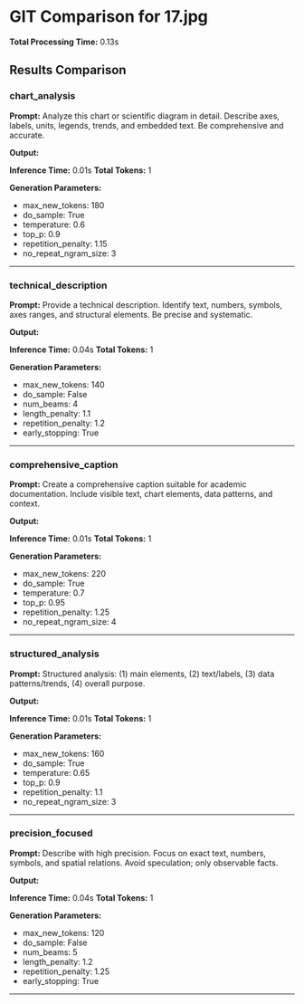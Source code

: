 # GIT Comparison for 17.jpg

**Total Processing Time:** 0.13s

## Results Comparison

### chart_analysis

**Prompt:** Analyze this chart or scientific diagram in detail. Describe axes, labels, units, legends, trends, and embedded text. Be comprehensive and accurate.

**Output:** 

**Inference Time:** 0.01s
**Total Tokens:** 1

**Generation Parameters:**
- max_new_tokens: 180
- do_sample: True
- temperature: 0.6
- top_p: 0.9
- repetition_penalty: 1.15
- no_repeat_ngram_size: 3

---

### technical_description

**Prompt:** Provide a technical description. Identify text, numbers, symbols, axes ranges, and structural elements. Be precise and systematic.

**Output:** 

**Inference Time:** 0.04s
**Total Tokens:** 1

**Generation Parameters:**
- max_new_tokens: 140
- do_sample: False
- num_beams: 4
- length_penalty: 1.1
- repetition_penalty: 1.2
- early_stopping: True

---

### comprehensive_caption

**Prompt:** Create a comprehensive caption suitable for academic documentation. Include visible text, chart elements, data patterns, and context.

**Output:** 

**Inference Time:** 0.01s
**Total Tokens:** 1

**Generation Parameters:**
- max_new_tokens: 220
- do_sample: True
- temperature: 0.7
- top_p: 0.95
- repetition_penalty: 1.25
- no_repeat_ngram_size: 4

---

### structured_analysis

**Prompt:** Structured analysis: (1) main elements, (2) text/labels, (3) data patterns/trends, (4) overall purpose.

**Output:** 

**Inference Time:** 0.01s
**Total Tokens:** 1

**Generation Parameters:**
- max_new_tokens: 160
- do_sample: True
- temperature: 0.65
- top_p: 0.9
- repetition_penalty: 1.1
- no_repeat_ngram_size: 3

---

### precision_focused

**Prompt:** Describe with high precision. Focus on exact text, numbers, symbols, and spatial relations. Avoid speculation; only observable facts.

**Output:** 

**Inference Time:** 0.04s
**Total Tokens:** 1

**Generation Parameters:**
- max_new_tokens: 120
- do_sample: False
- num_beams: 5
- length_penalty: 1.2
- repetition_penalty: 1.25
- early_stopping: True

---


